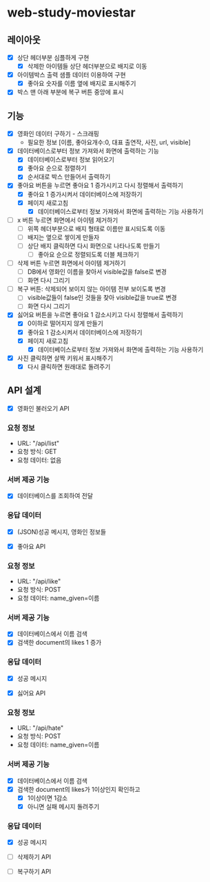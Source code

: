 # web-study-moviestar

## 레이아웃 
- [x] 상단 헤더부분 심플하게 구현
  - [x] 삭제한 아이템들 상단 헤더부분으로 배지로 이동
- [x] 아이템박스 출력 샘플 데이터 이용하여 구현 
  - [x] 좋아요 숫자를 이름 옆에 배지로 표시해주기 
- [x] 박스 맨 아래 부분에 복구 버튼 중앙에 표시 
## 기능 
- [x] 영화인 데이터 구하기 - 스크래핑
  - 필요한 정보 [이름, 좋아요개수:0, 대표 출연작, 사진, url, visible]
- [x] 데이터베이스로부터 정보 가져와서 화면에 출력하는 기능 
  - [x] 데이터베이스로부터 정보 읽어오기
  - [x] 좋아요 순으로 정렬하기 
  - [x] 순서대로 박스 만들어서 출력하기 
- [x] 좋아요 버튼을 누르면 좋아요 1 증가시키고 다시 정렬해서 출력하기 
  - [x] 좋아요 1 증가시켜서 데이터베이스에 저장하기 
  - [x] 페이지 새로고침 
    - [x] 데이터베이스로부터 정보 가져와서 화면에 출력하는 기능 사용하기 
- [ ] x 버튼 누르면 화면에서 아이템 제거하기 
  - [ ] 위쪽 헤더부분으로 배지 형태로 이름만 표시되도록 이동
  - [ ] 배지는 옆으로 쌓이게 만들자
  - [ ] 상단 배지 클릭하면 다시 화면으로 나타나도록 만들기 
    - [ ] 좋아요 순으로 정렬되도록 더블 체크하기 
- [ ] 삭제 버튼 누르면 화면에서 아이템 제거하기 
  - [ ] DB에서 영화인 이름을 찾아서 visible값을 false로 변경
  - [ ] 화면 다시 그리기 
- [ ] 복구 버튼: 삭제되어 보이지 않는 아이템 전부 보이도록 변경 
  - [ ] visible값들이 false인 것들을 찾아 visible값을 true로 변경 
  - [ ] 화면 다시 그리기
- [x] 싫어요 버튼을 누르면 좋아요 1 감소시키고 다시 정렬해서 출력하기 
  - [x] 0이하로 떨어지지 않게 만들기
  - [x] 좋아요 1 감소시켜서 데이터베이스에 저장하기 
  - [x] 페이지 새로고침 
    - [x] 데이터베이스로부터 정보 가져와서 화면에 출력하는 기능 사용하기 
- [x] 사진 클릭하면 살짝 키워서 표시해주기 
  - [x] 다시 클릭하면 원래대로 돌려주기 

## API 설계 
- [x] 영화인 불러오기 API
### 요청 정보
  - URL: "/api/list"
  - 요청 방식: GET
  - 요청 데이터: 없음
### 서버 제공 기능 
  - [x] 데이터베이스를 조회하여 전달
### 응답 데이터 
  - [x] (JSON)성공 메시지, 영화인 정보들

- [x] 좋아요 API
### 요청 정보 
  - URL: "/api/like"
  - 요청 방식: POST 
  - 요청 데이터: name_given=이름
### 서버 제공 기능 
  - [x] 데이터베이스에서 이름 검색 
  - [x] 검색한 document의 likes 1 증가 
### 응답 데이터 
  - [x] 성공 메시지

- [x] 싫어요 API
### 요청 정보 
  - URL: "/api/hate"
  - 요청 방식: POST 
  - 요청 데이터: name_given=이름
### 서버 제공 기능 
  - [x] 데이터베이스에서 이름 검색 
  - [x] 검색한 document의 likes가 1이상인지 확인하고 
    - [x] 1이상이면 1감소 
    - [x] 아니면 실패 메시지 돌려주기 
### 응답 데이터 
  - [x] 성공 메시지

- [ ] 삭제하기 API
- [ ] 복구하기 API